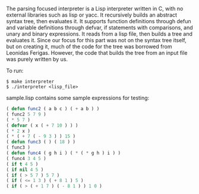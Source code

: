 The parsing focused interpreter is a Lisp interpreter written in C, with no external libraries such as lisp or yacc. It recursively builds an abstract syntax tree, then evaluates it. It supports function definitions through defun and variable definitions through defvar, if statements with comparisons, and unary and binary expressions. It reads from a lisp file, then builds a tree and evaluates it. Since our focus for this part was not on the syntax tree itself, but on creating it, much of the code for the tree was borrowed from Leonidas Ferigas. However, the code that builds the tree from an input file was purely written by us.

To run:
```
$ make interpreter
$ ./interpreter <lisp_file>
```
sample.lisp contains some sample expressions for testing: 
```lisp
( defun func2 ( a b c ) ( + a b ) )
( func2 5 7 9 )
( * 5 7 )
( defvar ( x ( + 7 10 ) ) )
( * 2 x )
( * ( + 7 ( - 9 3 ) ) 15 )
( defun func3 ( ) ( 18 ) )
( func3 )
( defun func4 ( g h i ) ( * ( * g h ) i ) )
( func4 3 4 5 )
( if t 4 5 )
( if nil 4 5 )
( if ( > 5 7 ) 5 7 )
( if ( <= 1 3 ) ( + 8 1 ) 5 )
( if ( > ( + 1 7 ) ( - 8 1 ) ) 1 0 )
```
